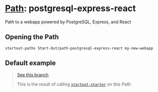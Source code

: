 # [Path](https://github.com/Start-Out/golden-paths/wiki/Concepts#path): postgresql-express-react
Path to a webapp powered by PostgreSQL, Express, and React

## Opening the Path

```shell
startout-paths Start-Out/path-postgresql-express-react my-new-webapp
```

## Default example

> [See this branch](https://github.com/Start-Out/path-postgresql-express-react/tree/demo)
> 
> This is the result of calling [`startout-starter`](https://github.com/Start-Out/golden-paths/wiki/CLI#startout-starter) on this Path
